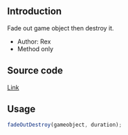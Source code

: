 ## Introduction

Fade out game object then destroy it.

- Author: Rex
- Method only

## Source code

[Link](https://github.com/rexrainbow/phaser3-rex-notes/blob/master/plugins/fade-out-destroy.js)

## Usage

```javascript
fadeOutDestroy(gameobject, duration);
```